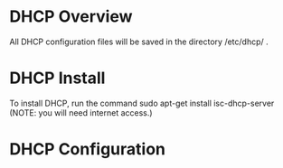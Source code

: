 # DHCP Overview
All DHCP configuration files will be saved in the directory /etc/dhcp/ . 
# DHCP Install
To install DHCP, run the command sudo apt-get install isc-dhcp-server
(NOTE: you will need internet access.)
# DHCP Configuration
